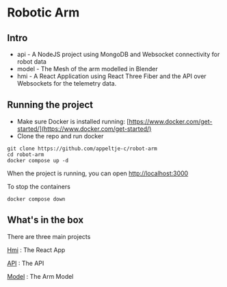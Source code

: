 # Robotic Arm

## Intro

* api - A NodeJS project using MongoDB and Websocket connectivity for robot data
* model - The Mesh of the arm modelled in Blender
* hmi - A React Application using React Three Fiber and the API over Websockets for the telemetry data.

## Running the project

* Make sure Docker is installed running: [https://www.docker.com/get-started/](https://www.docker.com/get-started/)
* Clone the repo and run docker

```shell
git clone https://github.com/appeltje-c/robot-arm
cd robot-arm
docker compose up -d
```

When the project is running, you can open [http://localhost:3000](http://localhost:3000)

To stop the containers

```shell
docker compose down
```

## What's in the box

There are three main projects

[Hmi](hmi/README.md) : The React App

[API](./api/README.md) : The API

[Model](./model/README.md) : The Arm Model

